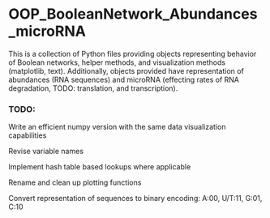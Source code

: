 # OOP_BooleanNetwork_Abundances_microRNA
This is a collection of Python files providing objects representing behavior of Boolean networks, helper methods, and visualization methods (matplotlib, text). Additionally, objects provided have representation of abundances (RNA sequences) and microRNA (effecting rates of RNA degradation, TODO: translation, and transcription).

### TODO:

Write an efficient numpy version with the same data visualization capabilities

Revise variable names

Implement hash table based lookups where applicable

Rename and clean up plotting functions

Convert representation of sequences to binary encoding: A:00, U/T:11, G:01, C:10

